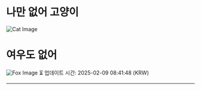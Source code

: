 
# 나만 없어 고양이

![Cat Image](https://cdn2.thecatapi.com/images/e9o.jpg)

# 여우도 없어
![Fox Image](https://randomfox.ca/images/102.jpg)
⏳ 업데이트 시간: 2025-02-09 08:41:48 (KRW)

---
